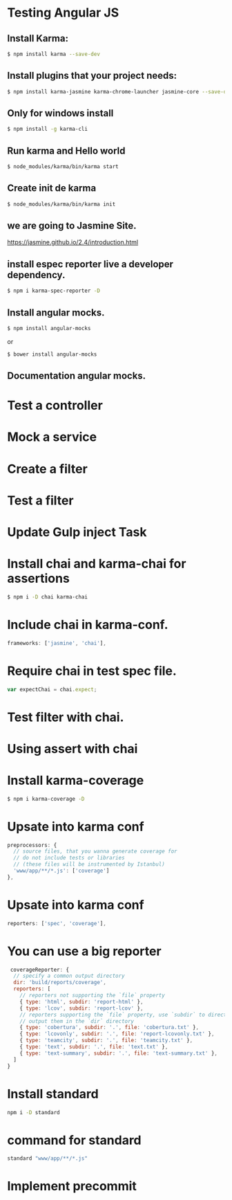 # Testing Angular JS

## Install Karma:
```bash
$ npm install karma --save-dev
```
## Install plugins that your project needs:
```bash
$ npm install karma-jasmine karma-chrome-launcher jasmine-core --save-dev
```

## Only for windows install

```bash
$ npm install -g karma-cli
```

## Run karma and Hello world

```bash
$ node_modules/karma/bin/karma start
```

## Create init de karma

```bash
$ node_modules/karma/bin/karma init
```

## we are going to Jasmine Site.

https://jasmine.github.io/2.4/introduction.html

## install espec reporter live a developer dependency.

```bash
$ npm i karma-spec-reporter -D
```

## Install angular mocks.

```bash
$ npm install angular-mocks
```

or

```bash
$ bower install angular-mocks
```

## Documentation angular mocks.

# Test a controller
# Mock a service
# Create a filter
# Test a filter
# Update Gulp inject Task
# Install chai and karma-chai for assertions

```bash
$ npm i -D chai karma-chai
```

# Include chai in karma-conf.
```js
frameworks: ['jasmine', 'chai'],
```

# Require chai in test spec file.
```js
var expectChai = chai.expect;
```

# Test filter with chai.

# Using assert with chai

# Install karma-coverage
```bash
$ npm i karma-coverage -D
```

# Upsate into karma conf
```js
preprocessors: {
  // source files, that you wanna generate coverage for
  // do not include tests or libraries
  // (these files will be instrumented by Istanbul)
  'www/app/**/*.js': ['coverage']
},
```

# Upsate into karma conf
```js
reporters: ['spec', 'coverage'],
```

# You can use a big reporter

```js
 coverageReporter: {
  // specify a common output directory
  dir: 'build/reports/coverage',
  reporters: [
    // reporters not supporting the `file` property
    { type: 'html', subdir: 'report-html' },
    { type: 'lcov', subdir: 'report-lcov' },
    // reporters supporting the `file` property, use `subdir` to directly
    // output them in the `dir` directory
    { type: 'cobertura', subdir: '.', file: 'cobertura.txt' },
    { type: 'lcovonly', subdir: '.', file: 'report-lcovonly.txt' },
    { type: 'teamcity', subdir: '.', file: 'teamcity.txt' },
    { type: 'text', subdir: '.', file: 'text.txt' },
    { type: 'text-summary', subdir: '.', file: 'text-summary.txt' },
  ]
}
```

# Install standard

```bash
npm i -D standard
```

# command for standard

```bash
standard "www/app/**/*.js"
```


# Implement precommit




